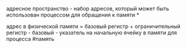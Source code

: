 адресное пространство - набор адресов, который может быть использован процессом для обращения к памяти *

адрес в физической памяти = базовый регистр + ограничительный регистр - базовый - указатель на начальную ячейку в памяти для процесса
#память